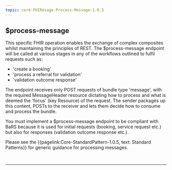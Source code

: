 ```yaml
---
topic: core-FHIRUsage-Process-Message-1.0.5
---
```


## $process-message 

This specific FHIR operation enables the exchange of complex composites whilst maintaining the principles of REST. The $process-message endpoint will be called at various stages in any of the workflows outlined to fulfil requests such as:

- 'create a booking'
- 'process a referral for validation' 
- 'validation outcome response'

The endpoint receives only POST requests of bundle type 'message', with the required MessageHeader resource dictating how to process and what is deemed the 'focus' (key Resource) of the request. The sender packages up this content, POSTs to the receiver and lets them decide how to consume and process the bundle. 

You must implement a $process-message endpoint to be compliant with BaRS because it is used for initial requests (booking, service request etc.) but also for responses (validation outcome response etc.).

Please see the {{pagelink:Core-StandardPattern-1.0.5, text: Standard Patterns}} for generic guidance for processing messages.

<br>
<hr> 